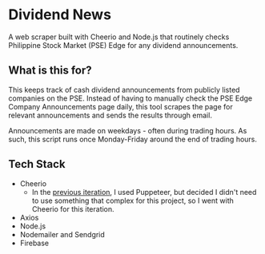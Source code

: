 # Dividend News
A web scraper built with Cheerio and Node.js that routinely checks Philippine Stock Market (PSE) Edge for any dividend announcements.

## What is this for?
This keeps track of cash dividend announcements from publicly listed companies on the PSE. Instead of having to manually check the PSE Edge Company Announcements page daily, this tool scrapes the page for relevant announcements and sends the results through email.

Announcements are made on weekdays - often during trading hours. As such, this script runs once Monday-Friday around the end of trading hours.

## Tech Stack
- Cheerio
  - In the [previous iteration](https://github.com/msunji/puppeteer-dividends), I used Puppeteer, but decided I didn't need to use something that complex for this project, so I went with Cheerio for this iteration.
- Axios
- Node.js
- Nodemailer and Sendgrid
- Firebase